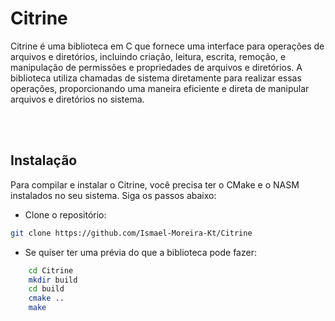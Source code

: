 # Citrine
Citrine é uma biblioteca em C que fornece uma interface para operações de arquivos e diretórios, incluindo criação, leitura, escrita, remoção, e manipulação de permissões e propriedades de arquivos e diretórios. A biblioteca utiliza chamadas de sistema diretamente para realizar essas operações, proporcionando uma maneira eficiente e direta de manipular arquivos e diretórios no sistema.

<br><br>

## Instalação
Para compilar e instalar o Citrine, você precisa ter o CMake e o NASM instalados no seu sistema. Siga os passos abaixo:
- Clone o repositório:
```bash
git clone https://github.com/Ismael-Moreira-Kt/Citrine
```

- Se quiser ter uma prévia do que a biblioteca pode fazer:
```bash
    cd Citrine
    mkdir build
    cd build
    cmake ..
    make
```